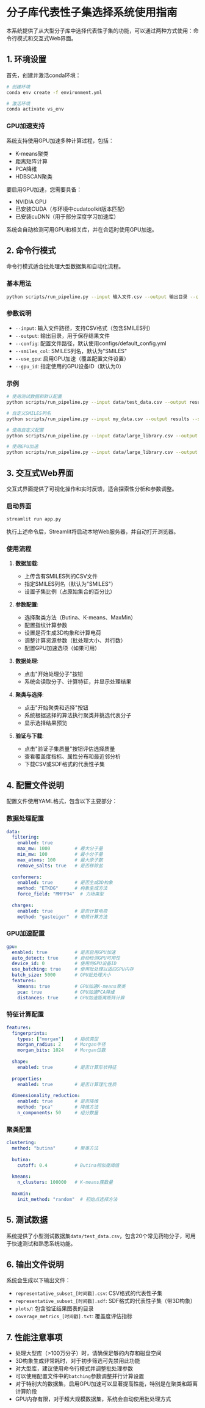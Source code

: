 # 分子库代表性子集选择系统使用指南

本系统提供了从大型分子库中选择代表性子集的功能，可以通过两种方式使用：命令行模式和交互式Web界面。

## 1. 环境设置

首先，创建并激活conda环境：

```bash
# 创建环境
conda env create -f environment.yml

# 激活环境
conda activate vs_env
```

### GPU加速支持

系统支持使用GPU加速多种计算过程，包括：
- K-means聚类
- 距离矩阵计算
- PCA降维
- HDBSCAN聚类

要启用GPU加速，您需要具备：
- NVIDIA GPU
- 已安装CUDA（与环境中cudatoolkit版本匹配）
- 已安装cuDNN（用于部分深度学习加速库）

系统会自动检测可用GPU和相关库，并在合适时使用GPU加速。

## 2. 命令行模式

命令行模式适合批处理大型数据集和自动化流程。

### 基本用法

```bash
python scripts/run_pipeline.py --input 输入文件.csv --output 输出目录 --config configs/default_config.yml
```

### 参数说明

- `--input`: 输入文件路径，支持CSV格式（包含SMILES列）
- `--output`: 输出目录，用于保存结果文件
- `--config`: 配置文件路径，默认使用configs/default_config.yml
- `--smiles_col`: SMILES列名，默认为"SMILES"
- `--use_gpu`: 启用GPU加速（覆盖配置文件设置）
- `--gpu_id`: 指定使用的GPU设备ID（默认为0）

### 示例

```bash
# 使用测试数据和默认配置
python scripts/run_pipeline.py --input data/test_data.csv --output results

# 自定义SMILES列名
python scripts/run_pipeline.py --input my_data.csv --output results --smiles_col "canonical_smiles"

# 使用自定义配置
python scripts/run_pipeline.py --input data/large_library.csv --output results --config configs/my_config.yml

# 使用GPU加速
python scripts/run_pipeline.py --input data/large_library.csv --output results --use_gpu --gpu_id 0
```

## 3. 交互式Web界面

交互式界面提供了可视化操作和实时反馈，适合探索性分析和参数调整。

### 启动界面

```bash
streamlit run app.py
```

执行上述命令后，Streamlit将启动本地Web服务器，并自动打开浏览器。

### 使用流程

1. **数据加载**: 
   - 上传含有SMILES列的CSV文件
   - 指定SMILES列名（默认为"SMILES"）
   - 设置子集比例（占原始集合的百分比）

2. **参数配置**:
   - 选择聚类方法（Butina、K-means、MaxMin）
   - 配置指纹计算参数
   - 设置是否生成3D构象和计算电荷
   - 调整计算资源参数（批处理大小、并行数）
   - 配置GPU加速选项（如果可用）

3. **数据处理**:
   - 点击"开始处理分子"按钮
   - 系统会读取分子、计算特征，并显示处理结果

4. **聚类与选择**:
   - 点击"开始聚类和选择"按钮
   - 系统根据选择的算法执行聚类并挑选代表分子
   - 显示选择结果预览

5. **验证与下载**:
   - 点击"验证子集质量"按钮评估选择质量
   - 查看覆盖度指标、属性分布和最近邻分析
   - 下载CSV或SDF格式的代表性子集

## 4. 配置文件说明

配置文件使用YAML格式，包含以下主要部分：

### 数据处理配置

```yaml
data:
  filtering:
    enabled: true
    max_mw: 1000         # 最大分子量
    min_mw: 100          # 最小分子量
    max_atoms: 100       # 最大原子数
    remove_salts: true   # 是否移除盐
  
  conformers:
    enabled: true        # 是否生成3D构象
    method: "ETKDG"      # 构象生成方法
    force_field: "MMFF94"  # 力场类型
    
  charges:
    enabled: true        # 是否计算电荷
    method: "gasteiger"  # 电荷计算方法
```

### GPU加速配置

```yaml
gpu:
  enabled: true          # 是否启用GPU加速
  auto_detect: true      # 自动检测GPU可用性
  device_id: 0           # 使用的GPU设备ID
  use_batching: true     # 使用批处理以适应GPU内存
  batch_size: 5000       # GPU批处理大小
  features:
    kmeans: true         # GPU加速K-means聚类
    pca: true            # GPU加速PCA降维
    distances: true      # GPU加速距离矩阵计算
```

### 特征计算配置

```yaml
features:
  fingerprints:
    types: ["morgan"]    # 指纹类型
    morgan_radius: 2     # Morgan半径
    morgan_bits: 1024    # Morgan位数
    
  shape:
    enabled: true        # 是否计算形状特征
    
  properties:
    enabled: true        # 是否计算理化性质
    
  dimensionality_reduction:
    enabled: true        # 是否降维
    method: "pca"        # 降维方法
    n_components: 50     # 组分数量
```

### 聚类配置

```yaml
clustering:
  method: "butina"       # 聚类方法
  
  butina:
    cutoff: 0.4          # Butina相似度阈值
    
  kmeans:
    n_clusters: 100000   # K-means簇数量
    
  maxmin:
    init_method: "random"  # 初始点选择方法
```

## 5. 测试数据

系统提供了小型测试数据集`data/test_data.csv`，包含20个常见药物分子，可用于快速测试和熟悉系统功能。

## 6. 输出文件说明

系统会生成以下输出文件：

- `representative_subset_[时间戳].csv`: CSV格式的代表性子集
- `representative_subset_[时间戳].sdf`: SDF格式的代表性子集（带3D构象）
- `plots/`: 包含验证结果图表的目录
- `coverage_metrics_[时间戳].txt`: 覆盖度评估指标

## 7. 性能注意事项

- 处理大型库（>100万分子）时，请确保足够的内存和磁盘空间
- 3D构象生成非常耗时，对于初步筛选可先禁用此功能
- 对大型库，建议使用命令行模式并调整批处理参数
- 可以使用配置文件中的`batching`参数调整并行计算设置
- 对于特别大的数据集，启用GPU加速可以显著提高性能，特别是在聚类和距离计算阶段
- GPU内存有限，对于超大规模数据集，系统会自动使用批处理方式 